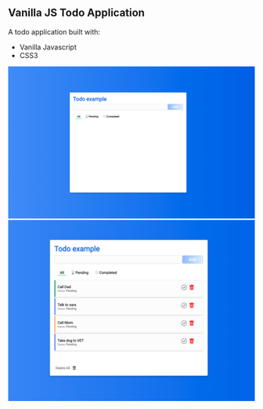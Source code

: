 ## Vanilla JS Todo Application

A todo application built with:

- Vanilla Javascript
- CSS3

![The San Juan Mountains are beautiful!](/examples/Screen%20Shot%202022-07-25%20at%2012.45.31%20AM.png "ScreenShot 1")
![The San Juan Mountains are beautiful!](/examples/Screen%20Shot%202022-07-25%20at%2012.46.38%20AM.png "ScreenShot 2")